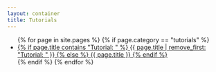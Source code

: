 ```yaml
---
layout: container
title: Tutorials
---
```


<ul>
{% for page in site.pages %}
	{% if page.category == "tutorials" %}
	<li><a href="{{ page.url }}">
	{% if page.title contains "Tutorial: " %}
		{{ page.title | remove_first: "Tutorial: " }}
	{% else %}
		{{ page.title }}
	{% endif %}
	</a></li>
	{% endif %}
{% endfor %}
</ul>
